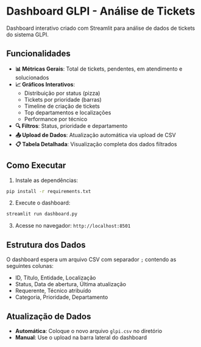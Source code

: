 # Dashboard GLPI - Análise de Tickets

Dashboard interativo criado com Streamlit para análise de dados de tickets do sistema GLPI.

## Funcionalidades

- **📊 Métricas Gerais**: Total de tickets, pendentes, em atendimento e solucionados
- **📈 Gráficos Interativos**: 
  - Distribuição por status (pizza)
  - Tickets por prioridade (barras)
  - Timeline de criação de tickets
  - Top departamentos e localizações
  - Performance por técnico
- **🔍 Filtros**: Status, prioridade e departamento
- **📤 Upload de Dados**: Atualização automática via upload de CSV
- **📋 Tabela Detalhada**: Visualização completa dos dados filtrados

## Como Executar

1. Instale as dependências:
```bash
pip install -r requirements.txt
```

2. Execute o dashboard:
```bash
streamlit run dashboard.py
```

3. Acesse no navegador: `http://localhost:8501`

## Estrutura dos Dados

O dashboard espera um arquivo CSV com separador `;` contendo as seguintes colunas:
- ID, Título, Entidade, Localização
- Status, Data de abertura, Última atualização
- Requerente, Técnico atribuído
- Categoria, Prioridade, Departamento

## Atualização de Dados

- **Automática**: Coloque o novo arquivo `glpi.csv` no diretório
- **Manual**: Use o upload na barra lateral do dashboard